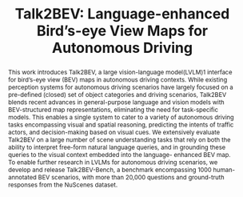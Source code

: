 ---
layout: project-page-new
title: "Talk2BEV: Language-enhanced Bird’s-eye View Maps for Autonomous Driving"
authors:
  - name: Vikrant Dewangan∗
    sup: 1
  - name: Tushar Choudhary∗
    sup: 1
  - name: Shivam Chandhok∗
    sup: 2
  - name: Shubham Priyadarshan
    sup: 1
  - name: Anushka Jain
    sup: 1
  - name: Arun K. Singh
    sup: 3
  - name: Siddharth Srivastava
    sup: 4
  - name: Krishna Murthy Jatavallabhula†
    sup: 5
  - name: K. Madhava Krishna†
    sup: 1
affiliations:
  - name: Robotics Research Center, IIIT Hyderabad, India
    link: https://robotics.iiit.ac.in
    sup: 1
  - name: University of British Columbia
    link: https://www.ubc.ca/
    sup: 2
  - name: University of Tartu
    link: https://ut.ee/en/home
    sup: 3
  - name: TensorTour Inc
    link: https://www.typeface.ai/
    sup: 4
  - name: MIT Computer Science & Artificial Intelligence Laboratory
    link: https://www.csail.mit.edu/
    sup: 5
permalink: /publications/2024/Vikrant_Talk2BEV/
abstract: "This work introduces Talk2BEV, a large vision-language model(LVLM)1 interface for bird’s-eye view (BEV) maps in autonomous driving contexts. While existing perception systems for autonomous driving scenarios have largely focused on a pre-defined (closed) set of object categories and driving scenarios, Talk2BEV blends recent advances in general-purpose language and vision models with BEV-structured map representations, eliminating the need for task-specific models. This enables a single system to cater to a variety of autonomous driving tasks encompassing visual and spatial reasoning, predicting the intents of traffic actors, and decision-making based on visual cues. We extensively evaluate Talk2BEV on a large number of scene understanding tasks that rely on both the ability to interpret free-form natural language queries, and in grounding these queries to the visual context embedded into the language- enhanced BEV map. To enable further research in LVLMs for autonomous driving scenarios, we develop and release Talk2BEV-Bench, a benchmark encompassing 1000 human-annotated BEV scenarios, with more than 20,000 questions and ground-truth responses from the NuScenes dataset."
project_page: https://llmbev.github.io/talk2bev/
paper: https://arxiv.org/pdf/2310.02251
code: https://github.com/llmbev/talk2bev
#supplement: https://clipgraphs.github.io/static/pdfs/Supplementary.pdf
#video: https://www.youtube.com/watch?v=TMht-8SGJ0I
iframe: https://www.youtube.com/embed/TMht-8SGJ0I
#demo: https://anyloc.github.io/#interactive_demo

---